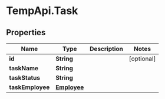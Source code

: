 # TempApi.Task

## Properties

Name | Type | Description | Notes
------------ | ------------- | ------------- | -------------
**id** | **String** |  | [optional] 
**taskName** | **String** |  | 
**taskStatus** | **String** |  | 
**taskEmployee** | [**Employee**](Employee.md) |  | 


